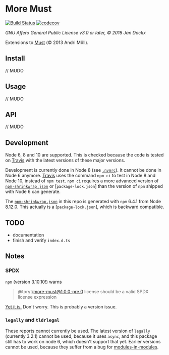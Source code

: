 # More Must

[![Build Status](https://travis-ci.org/Toryt/more-must.svg?branch=master)](https://travis-ci.org/Toryt/more-must)
[![codecov](https://codecov.io/gh/Toryt/more-must/branch/master/graph/badge.svg)](https://codecov.io/gh/Toryt/more-must)

_GNU Affero General Public License v3.0 or later, © 2018 Jan Dockx_

Extensions to [Must] (© 2013 Andri Möll).

## Install

// MUDO

## Usage

// MUDO

## API

// MUDO

## Development

Node 6, 8 and 10 are supported. This is checked because the code is tested on 
[Travis](https://travis-ci.org/Toryt/more-must) with the latest versions of these major versions.

Development is currently done in Node 8 (see [`.nvmrc`](.nvmrc)). It cannot be done in Node 6 anymore.
[Travis](https://travis-ci.org/Toryt/more-must) uses the command `npm ci` to test in Node 8 and Node 10, instead of
`npm test`. `npm ci` requires a more advanced version of [`npm-shrinkwrap.json`](npm-shrinkwrap.json) or 
[`package-lock.json`] than the version of `npm` shipped with Node 6 can generate. 

The [`npm-shrinkwrap.json`](npm-shrinkwrap.json) in this repo is generated with `npm` 6.4.1 from Node 8.12.0. This actually is a
[`package-lock.json`], which is backward compatible.

## TODO

* documentation
* finish and verify `index.d.ts`

## Notes

### SPDX

`npm` (version 3.10.10!) warns

> @toryt/more-must@1.0.0-pre.0 license should be a valid SPDX license expression

[Yet it is.](https://spdx.org/licenses/AGPL-3.0-or-later.html) Don't worry. This is probably a version issue.

### `legally` and `tldrlegal`

These reports cannot currently be used. The latest version of `legally` (currently 3.2.1) cannot be used, because it
uses `async`, and this package still has to work on node 6, which doesn't support that yet. Earlier versions cannot be
used, because they suffer from a bug for [modules-in-modules](https://github.com/franciscop/legally/issues/17).

[must]: https://github.com/moll/js-must
